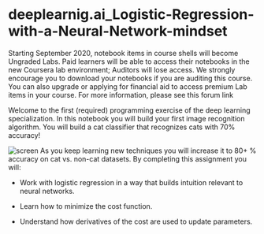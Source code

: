 # deeplearnig.ai_Logistic-Regression-with-a-Neural-Network-mindset

Starting September 2020, notebook items in course shells will become Ungraded Labs. Paid learners will be able to access their notebooks in the new Coursera lab environment; Auditors will lose access. We strongly encourage you to download your notebooks if you are auditing this course. You can also upgrade or applying for financial aid to access premium Lab items in your course. For more information, please see this forum link

Welcome to the first (required) programming exercise of the deep learning specialization. In this notebook you will build your first image recognition algorithm. You will build a cat classifier that recognizes cats with 70% accuracy!

![screen](https://d3c33hcgiwev3.cloudfront.net/imageAssetProxy.v1/3GDwQXrhEee6mw7xN92yoA_c36b695905cda00b9b2b04db81566c24_Screen-Shot-2017-08-06-at-12.59.40-PM.png?expiry=1601769600000&hmac=87n7FTVOzsyO_Oo8JBrXNhg4ttLW1nKRtUrnONIZNDw)
As you keep learning new techniques you will increase it to 80+ % accuracy on cat vs. non-cat datasets. By completing this assignment you will:

- Work with logistic regression in a way that builds intuition relevant to neural networks.

- Learn how to minimize the cost function.

- Understand how derivatives of the cost are used to update parameters.
